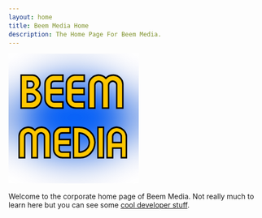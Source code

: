 ```yaml
---
layout: home
title: Beem Media Home
description: The Home Page For Beem Media.
---
```

![Image](/assets/beemmedialogo.png)

Welcome to the corporate home page of Beem Media. Not really much to learn here but you can see some [cool developer stuff](cool-developer-stuff).